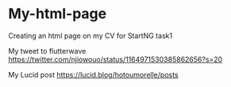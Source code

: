 # My-html-page

Creating an html page on my CV for StartNG task1

My tweet to flutterwave
https://twitter.com/njiowouo/status/1164971530385862656?s=20


My Lucid post
https://lucid.blog/hotoumorelle/posts
